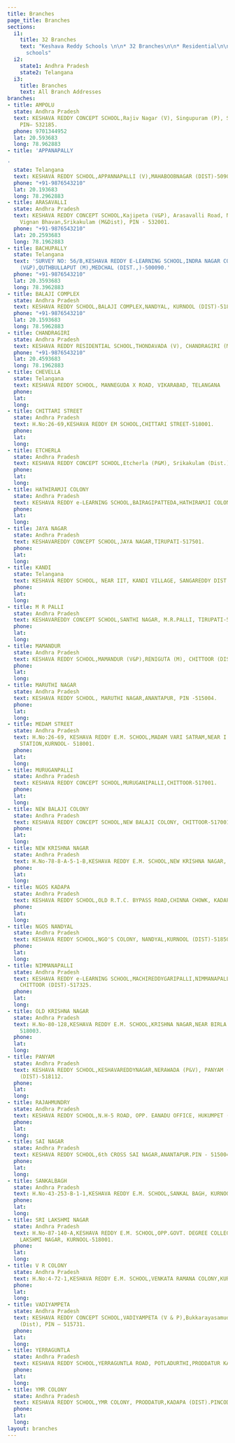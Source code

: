 ```yaml
---
title: Branches
page_title: Branches
sections:
  i1:
    title: 32 Branches
    text: "Keshava Reddy Schools \n\n* 32 Branches\n\n* Residential\n\n* Day, Semi-Residential
      schools"
  i2:
    state1: Andhra Pradesh
    state2: Telangana
  i3:
    title: Branches
    text: All Branch Addresses
branches:
- title: AMPOLU
  state: Andhra Pradesh
  text: KESHAVA REDDY CONCEPT SCHOOL,Rajiv Nagar (V), Singupuram (P), Srikakulam (M&Dist),
    PIN– 532185.
  phone: 9701344952
  lat: 20.593683
  long: 78.962883
- title: 'APPANAPALLY

'
  state: Telangana
  text: KESHAVA REDDY SCHOOL,APPANNAPALLI (V),MAHABOOBNAGAR (DIST)-509001.
  phone: "+91-9876543210"
  lat: 20.193683
  long: 78.2962883
- title: ARASAVALLI
  state: Andhra Pradesh
  text: KESHAVA REDDY CONCEPT SCHOOL,Kajipeta (V&P), Arasavalli Road, Near - Indira
    Vignan Bhavan,Srikakulam (M&Dist), PIN - 532001.
  phone: "+91-9876543210"
  lat: 20.2593683
  long: 78.1962883
- title: BACHUPALLY
  state: Telangana
  text: 'SURVEY NO: 56/B,KESHAVA REDDY E-LEARNING SCHOOL,INDRA NAGAR COLONY,BACHUPALLY
    (V&P),QUTHBULLAPUT (M),MEDCHAL (DIST.,)-500090.'
  phone: "+91-9876543210"
  lat: 20.3593683
  long: 78.3962883
- title: BALAJI COMPLEX
  state: Andhra Pradesh
  text: KESHAVA REDDY SCHOOL,BALAJI COMPLEX,NANDYAL, KURNOOL (DIST)-518501.
  phone: "+91-9876543210"
  lat: 20.1593683
  long: 78.5962883
- title: CHANDRAGIRI
  state: Andhra Pradesh
  text: KESHAVA REDDY RESIDENTIAL SCHOOL,THONDAVADA (V), CHANDRAGIRI (M),TIRUPATI-517101.
  phone: "+91-9876543210"
  lat: 20.4593683
  long: 78.1962883
- title: CHEVELLA
  state: Telangana
  text: KESHAVA REDDY SCHOOL, MANNEGUDA X ROAD, VIKARABAD, TELANGANA
  phone: 
  lat: 
  long: 
- title: CHITTARI STREET
  state: Andhra Pradesh
  text: H.No:26-69,KESHAVA REDDY EM SCHOOL,CHITTARI STREET-518001.
  phone: 
  lat: 
  long: 
- title: ETCHERLA
  state: Andhra Pradesh
  text: KESHAVA REDDY CONCEPT SCHOOL,Etcherla (P&M), Srikakulam (Dist.)- 532410.
  phone: 
  lat: 
  long: 
- title: HATHIRAMJI COLONY
  state: Andhra Pradesh
  text: KESHAVA REDDY e-LEARNING SCHOOL,BAIRAGIPATTEDA,HATHIRAMJI COLONY, TIRUPATI-517507.
  phone: 
  lat: 
  long: 
- title: JAYA NAGAR
  state: Andhra Pradesh
  text: KESHAVAREDDY CONCEPT SCHOOL,JAYA NAGAR,TIRUPATI-517501.
  phone: 
  lat: 
  long: 
- title: KANDI
  state: Telangana
  text: KESHAVA REDDY SCHOOL, NEAR IIT, KANDI VILLAGE, SANGAREDDY DIST., TELANGANA
  phone: 
  lat: 
  long: 
- title: M R PALLI
  state: Andhra Pradesh
  text: KESHAVAREDDY CONCEPT SCHOOL,SANTHI NAGAR, M.R.PALLI, TIRUPATI-517502.
  phone: 
  lat: 
  long: 
- title: MAMANDUR
  state: Andhra Pradesh
  text: KESHAVA REDDY SCHOOL,MAMANDUR (V&P),RENIGUTA (M), CHITTOOR (DIST)-517520.
  phone: 
  lat: 
  long: 
- title: MARUTHI NAGAR
  state: Andhra Pradesh
  text: KESHAVA REDDY SCHOOL, MARUTHI NAGAR,ANANTAPUR, PIN -515004.
  phone: 
  lat: 
  long: 
- title: MEDAM STREET
  state: Andhra Pradesh
  text: H.No:26-69, KESHAVA REDDY E.M. SCHOOL,MADAM VARI SATRAM,NEAR I TOWN POLICE
    STATION,KURNOOL- 518001.
  phone: 
  lat: 
  long: 
- title: MURUGANPALLI
  state: Andhra Pradesh
  text: KESHAVA REDDY CONCEPT SCHOOL,MURUGANIPALLI,CHITTOOR-517001.
  phone: 
  lat: 
  long: 
- title: NEW BALAJI COLONY
  state: Andhra Pradesh
  text: KESHAVA REDDY CONCEPT SCHOOL,NEW BALAJI COLONY, CHITTOOR-517001.
  phone: 
  lat: 
  long: 
- title: NEW KRISHNA NAGAR
  state: Andhra Pradesh
  text: H.No-78-8-A-5-1-B,KESHAVA REDDY E.M. SCHOOL,NEW KRISHNA NAGAR, KURNOOL- 518003.
  phone: 
  lat: 
  long: 
- title: NGOS KADAPA
  state: Andhra Pradesh
  text: KESHAVA REDDY SCHOOL,OLD R.T.C. BYPASS ROAD,CHINNA CHOWK, KADAPA.-516002.
  phone: 
  lat: 
  long: 
- title: NGOS NANDYAL
  state: Andhra Pradesh
  text: KESHAVA REDDY SCHOOL,NGO'S COLONY, NANDYAL,KURNOOL (DIST)-518502.
  phone: 
  lat: 
  long: 
- title: NIMMANAPALLI
  state: Andhra Pradesh
  text: KESHAVA REDDY e-LEARNING SCHOOL,MACHIREDDYGARIPALLI,NIMMANAPALLI (M),MADANAPALLI,
    CHITTOOR (DIST)-517325.
  phone: 
  lat: 
  long: 
- title: OLD KRISHNA NAGAR
  state: Andhra Pradesh
  text: H.No-80-128,KESHAVA REDDY E.M. SCHOOL,KRISHNA NAGAR,NEAR BIRLA GATE, KURNOOL-
    518003.
  phone: 
  lat: 
  long: 
- title: PANYAM
  state: Andhra Pradesh
  text: KESHAVA REDDY SCHOOL,KESHAVAREDDYNAGAR,NERAWADA (P&V), PANYAM (M),KURNOOL
    (DIST)-518112.
  phone: 
  lat: 
  long: 
- title: RAJAHMUNDRY
  state: Andhra Pradesh
  text: KESHAVA REDDY SCHOOL,N.H-5 ROAD, OPP. EANADU OFFICE, HUKUMPET (V), RAJAHMUNDRY-533107
  phone: 
  lat: 
  long: 
- title: SAI NAGAR
  state: Andhra Pradesh
  text: KESHAVA REDDY SCHOOL,6th CROSS SAI NAGAR,ANANTAPUR.PIN - 515004.
  phone: 
  lat: 
  long: 
- title: SANKALBAGH
  state: Andhra Pradesh
  text: H.No-43-253-B-1-1,KESHAVA REDDY E.M. SCHOOL,SANKAL BAGH, KURNOOL- 518004.
  phone: 
  lat: 
  long: 
- title: SRI LAKSHMI NAGAR
  state: Andhra Pradesh
  text: H.No-87-140-A,KESHAVA REDDY E.M. SCHOOL,OPP.GOVT. DEGREE COLLEGE FOR MEN,SRI
    LAKSHMI NAGAR, KURNOOL-518001.
  phone: 
  lat: 
  long: 
- title: V R COLONY
  state: Andhra Pradesh
  text: H.No:4-72-1,KESHAVA REDDY E.M. SCHOOL,VENKATA RAMANA COLONY,KURNOOL- 518004.
  phone: 
  lat: 
  long: 
- title: VADIYAMPETA
  state: Andhra Pradesh
  text: KESHAVA REDDY CONCEPT SCHOOL,VADIYAMPETA (V & P),Bukkarayasamudram (M),Anantapur
    (Dist), PIN – 515731.
  phone: 
  lat: 
  long: 
- title: YERRAGUNTLA
  state: Andhra Pradesh
  text: KESHAVA REDDY SCHOOL,YERRAGUNTLA ROAD, POTLADURTHI,PRODDATUR KADAPA (DIST)-516360.
  phone: 
  lat: 
  long: 
- title: YMR COLONY
  state: Andhra Pradesh
  text: KESHAVA REDDY SCHOOL,YMR COLONY, PRODDATUR,KADAPA (DIST).PINCODE-516360.
  phone: 
  lat: 
  long: 
layout: branches
---
```


